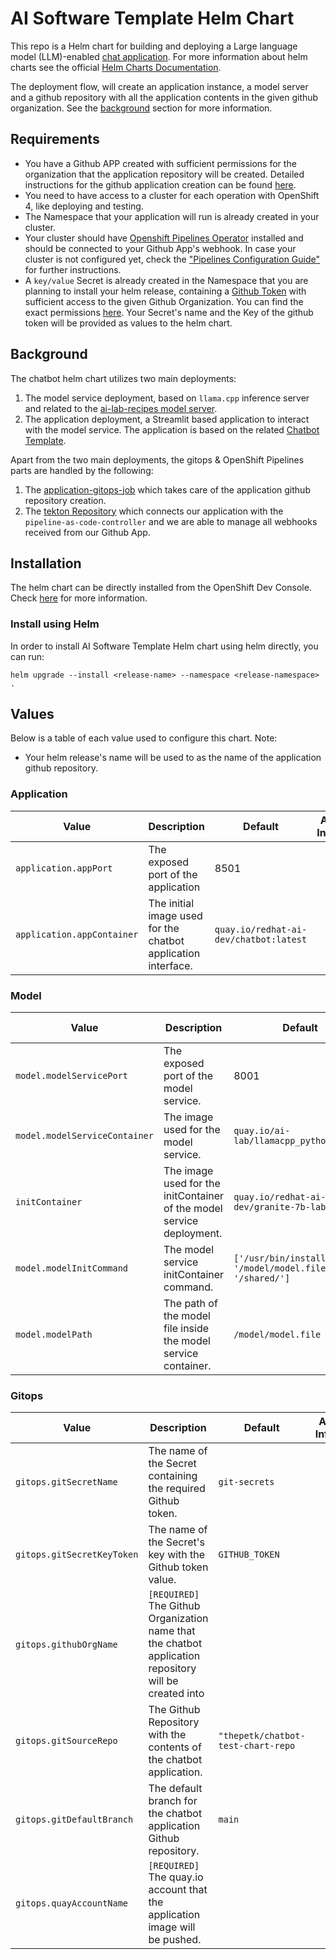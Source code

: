# AI Software Template Helm Chart

This repo is a Helm chart for building and deploying a Large language model (LLM)-enabled [chat application](https://github.com/redhat-ai-dev/ai-lab-samples/tree/main/chatbot). For more information about helm charts see the official [Helm Charts Documentation](https://helm.sh/).

The deployment flow, will create an application instance, a model server and a github repository with all the application contents in the given github organization. See the [background](#background) section for more information.

## Requirements

- You have a Github APP created with sufficient permissions for the organization that the application repository will be created. Detailed instructions for the github application creation can be found [here](https://github.com/redhat-ai-dev/ai-rhdh-installer/blob/main/docs/APP-SETUP.md#github-app).
- You need to have access to a cluster for each operation with OpenShift 4, like deploying and testing.
- The Namespace that your application will run is already created in your cluster.
- Your cluster should have [Openshift Pipelines Operator](https://www.redhat.com/en/technologies/cloud-computing/openshift/pipelines) installed and should be connected to your Github App's webhook. In case your cluster is not configured yet, check the ["Pipelines Configuration Guide"](https://github.com/redhat-ai-dev/ai-lab-helm-charts/blob/main/docs/PIPELINES_CONFIGURATION.md) for further instructions.
- A `key/value` Secret is already created in the Namespace that you are planning to install your helm release, containing a [Github Token](https://docs.github.com/en/authentication/keeping-your-account-and-data-secure/managing-your-personal-access-tokens#creating-a-personal-access-token-classic) with sufficient access to the given Github Organization. You can find the exact permissions [here](https://github.com/redhat-ai-dev/ai-rhdh-installer/blob/main/docs/APP-SETUP.md#procedure). Your Secret's name and the Key of the github token will be provided as values to the helm chart.

## Background

The chatbot helm chart utilizes two main deployments:

1. The model service deployment, based on `llama.cpp` inference server and related to the [ai-lab-recipes model server](https://github.com/containers/ai-lab-recipes/tree/main/model_servers/llamacpp_python).
2. The application deployment, a Streamlit based application to interact with the model service. The application is based on the related [Chatbot Template](https://github.com/redhat-ai-dev/ai-lab-template/tree/main/templates/chatbot/content).

Apart from the two main deployments, the gitops & OpenShift Pipelines parts are handled by the following:

1. The [application-gitops-job](./templates/application-gitops-job.yaml) which takes care of the application github repository creation.
2. The [tekton Repository](./templates/tekton-repository.yaml) which connects our application with the `pipeline-as-code-controller` and we are able to manage all webhooks received from our Github App.

## Installation

The helm chart can be directly installed from the OpenShift Dev Console. Check [here](https://docs.redhat.com/en/documentation/openshift_container_platform/4.8/html/building_applications/working-with-helm-charts#understanding-helm) for more information.

### Install using Helm

In order to install AI Software Template Helm chart using helm directly, you can run:

```
helm upgrade --install <release-name> --namespace <release-namespace> .
```

## Values

Below is a table of each value used to configure this chart. Note:

- Your helm release's name will be used to as the name of the application github repository.

### Application

| Value                      | Description                                                   | Default                                | Additional Information |
| -------------------------- | ------------------------------------------------------------- | -------------------------------------- | ---------------------- |
| `application.appPort`      | The exposed port of the application                           | 8501                                   |                        |
| `application.appContainer` | The initial image used for the chatbot application interface. | `quay.io/redhat-ai-dev/chatbot:latest` |                        |

### Model

| Value                         | Description                                                           | Default                                                 | Additional Information |
| ----------------------------- | --------------------------------------------------------------------- | ------------------------------------------------------- | ---------------------- |
| `model.modelServicePort`      | The exposed port of the model service.                                | 8001                                                    |                        |
| `model.modelServiceContainer` | The image used for the model service.                                 | `quay.io/ai-lab/llamacpp_python:latest`                 |                        |
| `initContainer`               | The image used for the initContainer of the model service deployment. | `quay.io/redhat-ai-dev/granite-7b-lab:latest`           |                        |
| `model.modelInitCommand`      | The model service initContainer command.                              | `['/usr/bin/install', '/model/model.file', '/shared/']` |                        |
| `model.modelPath`             | The path of the model file inside the model service container.        | `/model/model.file`                                     |                        |

### Gitops

| Value                      | Description                                                                                            | Default                            | Additional Information |
| -------------------------- | ------------------------------------------------------------------------------------------------------ | ---------------------------------- | ---------------------- |
| `gitops.gitSecretName`     | The name of the Secret containing the required Github token.                                           | `git-secrets`                      |                        |
| `gitops.gitSecretKeyToken` | The name of the Secret's key with the Github token value.                                              | `GITHUB_TOKEN`                     |                        |
| `gitops.githubOrgName`     | `[REQUIRED]` The Github Organization name that the chatbot application repository will be created into |                                    |                        |
| `gitops.gitSourceRepo`     | The Github Repository with the contents of the chatbot application.                                    | `"thepetk/chatbot-test-chart-repo` |                        |
| `gitops.gitDefaultBranch`  | The default branch for the chatbot application Github repository.                                      | `main`                             |                        |
| `gitops.quayAccountName`   | `[REQUIRED]` The quay.io account that the application image will be pushed.                            |                                    |                        |
